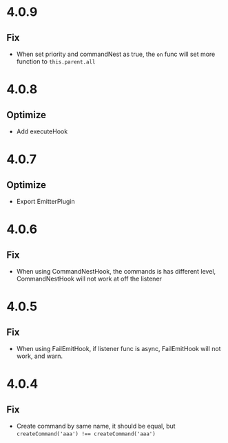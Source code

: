 # 4.0.9

## Fix
- When set priority and commandNest as true, the `on` func will set more function to `this.parent.all`

# 4.0.8

## Optimize
- Add executeHook

# 4.0.7

## Optimize
- Export EmitterPlugin

# 4.0.6

## Fix
- When using CommandNestHook, the commands is has different level, CommandNestHook will not work at off the listener


# 4.0.5

## Fix
- When using FailEmitHook, if listener func is async, FailEmitHook will not work, and warn.


# 4.0.4

## Fix
- Create command by same name, it should be equal, but `createCommand('aaa') !== createCommand('aaa')`
